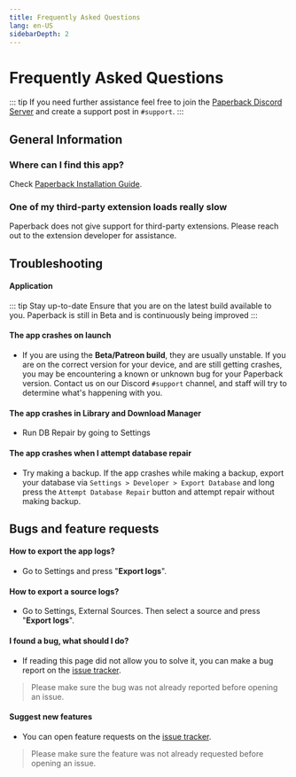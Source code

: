 ```yaml
---
title: Frequently Asked Questions
lang: en-US
sidebarDepth: 2
---
```


# Frequently Asked Questions
::: tip 
If you need further assistance feel free to join the [Paperback Discord Server](https://discord.paperback.moe) and create a support post in `#support`.
:::

## General Information

### Where can I find this app?
Check [Paperback Installation Guide](/help/guides/getting-started).

### One of my third-party extension loads really slow
Paperback does not give support for third-party extensions. Please reach out to the extension developer for assistance.

## Troubleshooting
#### Application
::: tip Stay up-to-date
Ensure that you are on the latest build available to you. Paperback is still in Beta and is continuously being improved
:::

#### The app crashes on launch
 * If you are using the **Beta/Patreon build**, they are usually unstable. If you are on the correct version for your device, and are still getting crashes, you may be encountering a known or unknown bug for your Paperback version. Contact us on our Discord `#support` channel, and staff will try to determine what's happening with you.

#### The app crashes in Library and Download Manager
 * Run DB Repair by going to Settings

#### The app crashes when I attempt database repair
 * Try making a backup. If the app crashes while making a backup, export your database via `Settings > Developer > Export Database` and long press the `Attempt Database Repair` button and attempt repair without making backup.


## Bugs and feature requests
#### How to export the app logs?
 * Go to Settings and press "**Export logs**".

#### How to export a source logs?
 * Go to Settings, External Sources. Then select a source and press "**Export logs**".

#### I found a bug, what should I do?
 * If reading this page did not allow you to solve it, you can make a bug report on the [issue tracker](https://github.com/Paperback-iOS/app/issues).
> Please make sure the bug was not already reported before opening an issue.

#### Suggest new features
 * You can open feature requests on the [issue tracker](https://github.com/Paperback-iOS/app/issues).
> Please make sure the feature was not already requested before opening an issue.
